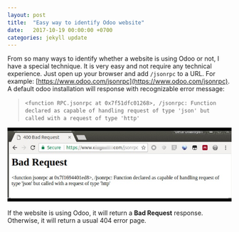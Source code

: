 ```yaml
---
layout: post
title:  "Easy way to identify Odoo website"
date:   2017-10-19 00:00:00 +0700
categories: jekyll update
---
```

From so many ways to identify whether a website is using Odoo or not, I have a special technique. It is very easy and not require any technical experience. Just open up your browser and add `/jsonrpc` to a URL. For example: [https://www.odoo.com/jsonrpc](https://www.odoo.com/jsonrpc). A default odoo installation will response with recognizable error message: 
>`<function RPC.jsonrpc at 0x7f51dfc01268>, /jsonrpc: Function declared as capable of handling request of type 'json' but called with a request of type 'http'` 

![Identify Odoo with /jsonrpd](https://raw.githubusercontent.com/BetaUliansyah/BetaUliansyah.github.io/master/img/odoo-identify.jpg)

If the website is using Odoo, it will return a **Bad Request** response.  Otherwise, it will return a usual 404 error page.
